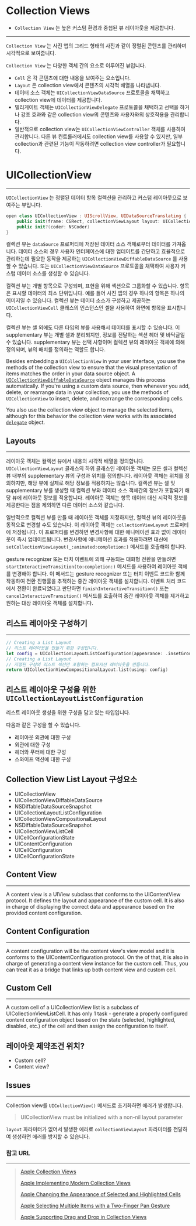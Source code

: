 # Collection Views

- `Collection View` 는 높은 커스텀 환경과 중첩된 뷰 레이아웃을 제공합니다.

---

`Collection View` 는 사진 앱의 그리드 형태의 사진과 같이 정렬된 콘텐츠를 관리하며 시각적으로 보여줍니다.

`Collection View` 는 다양한 객체 간의 요소로 이루어진 뷰입니다.

-   `Cell` 은 각 콘텐츠에 대한 내용을 보여주는 요소입니다.
-   `Layout` 은 collection view에서 콘텐츠의 시각적 배열을 나타냅니다.
-   데이터 소스 객체는 `UICollectionViewDataSource` 프로토콜을 채택하고 collection view에 데이터를 제공합니다.
-   델리게이트 객체는 `UICollectionViewDelegate` 프로토콜을 채택하고 선택을 하거나 강조 효과와 같은 collection view의 콘텐츠와 사용자와의 상호작용을 관리합니다.
-   일반적으로 collection view는 `UICollectionViewController` 객체를 사용하여 관리합니다. 다른 뷰 컨트롤러에서도 collection view를 사용할 수 있지만, 일부 collection과 관련된 기능이 작동하려면 collection view controller가 필요합니다.

# UICollectionView

---

`UICollectionView` 는 정렬된 데이터 항목 컬렉션을 관리하고 커스텀 레이아웃으로 보여주는 뷰입니다.

```swift
open class UICollectionView : UIScrollView, UIDataSourceTranslating {
  	public init(frame: CGRect, collectionViewLayout layout: UICollectionViewLayout)
  	public init?(coder: NSCoder)
}
```

컬렉션 뷰는 `dataSource` 프로퍼티에 저장된 데이터 소스 객체로부터 데이터를 가져옵니다. 데이터 소스의 경우 사용자 인터페이스에 대한 업데이트를 간단하고 효율적으로 관리하는데 필요한 동작을 제공하는 `UICollectionViewDiffableDataSource` 를 사용할 수 있습니다. 또는 `UICollectionViewDataSource` 프로토콜을 채택하여 사용자 커스텀 데이터 소스를 생성할 수 있습니다.

컬렉션 뷰는 개별 항목으로 구성되며, 표현을 위해 섹션으로 그룹화할 수 있습니다. 항목은 표시할 데이터의 최소 단위입니다. 예를 들어 사진 앱의 경우 하나의 항목은 하나의 이미지일 수 있습니다. 컬렉션 뷰는 데이터 소스가 구성하고 제공하는 `UICollectionViewCell` 클래스의 인스턴스인 셀을 사용하여 화면에 항목을 표시합니다.

컬렉션 뷰는 셀 외에도 다른 타입의 뷰를 사용해서 데이터를 표시할 수 있습니다. 이 supplementary 뷰는 개별 셀과 분리되지만, 정보를 전달하는 섹션 헤더 및 바닥글일 수 있습니다. supplementary 뷰는 선택 사항이며 컬렉션 뷰의 레이아웃 객체에 의해 정의되며, 뷰의 배치를 정의하는 역할도 합니다.

Besides embedding a `UICollectionView` in your user interface, you use the methods of the collection view to ensure that the visual presentation of items matches the order in your data source object. A [`UICollectionViewDiffableDataSource`](https://developer.apple.com/documentation/uikit/uicollectionviewdiffabledatasource) object manages this process automatically. If you're using a custom data source, then whenever you add, delete, or rearrange data in your collection, you use the methods of `UICollectionView` to insert, delete, and rearrange the corresponding cells. 

You also use the collection view object to manage the selected items, although for this behavior the collection view works with its associated [`delegate`](https://developer.apple.com/documentation/uikit/uicollectionview/1618033-delegate) object.

## Layouts

---

레이아웃 객체는 컬렉션 뷰에서 내용의 시각적 배열을 정의합니다. `UICollectionViewLayout` 클래스의 하위 클래스인 레이아웃 객체는 모든 셀과 컬렉션 뷰 내부의 supplementary 뷰의 구성과 위치를 정의합니다. 레이아웃 객체는 위치를 정의하지만, 해당 뷰에 실제로 해당 정보를 적용하지는 않습니다. 컬렉션 뷰는 셀 및 supplementary 뷰를 생성할 때 컬렉션 뷰와 데이터 소스 객체간의 정보가 포함되기 해당 뷰에 레이아웃 정보를 적용합니다. 레이아웃 객체는 항목 데이터 대신 시각적 정보를 제공한다는 점을 제외하면 다른 데이터 소스와 같습니다.

일반적으로 컬렉션 뷰를 만들 때 레이아웃 객체를 지정하지만, 컬렉션 뷰의 레이아웃을 동적으로 변경할 수도 있습니다. 이 레이아웃 객체는 `collectionViewLayout` 프로퍼티에 저장됩니다. 이 프로퍼티를 변경하면 변경사항에 대한 애니메이션 효과 없이 레이아웃이 즉시 업데이트됩니다. 변경사항에 애니메이션 효과를 적용하려면 대신에 `setCollectionViewLayout(_:animated:completion:)` 메서드를 호출해야 합니다.

gesture recognizer 또는 터치 이벤트에 의해 구동되는 대화형 전환을 만들려면 `startInteractiveTransition(to:completion:)` 메서드를 사용하여 레이아웃 객체를 변경해야 합니다. 이 메서드는 gesture recognizer 또는 터치 이벤트 코드와 함께 작동하여 전환 진행률을 추적하는 중간 레이아웃 객체를 설치합니다. 이벤트 처리 코드에서 전환이 완료되었다고 판단하면 `finishInteractiveTransition()` 또는 `cancelInteractiveTransition()` 메서드를 호출하여 중간 레이아웃 객체를 제거하고 원하는 대상 레이아웃 객체를 설치합니다.

## 리스트 레이아웃 구성하기

---

```swift
// Creating a List Layout
// 리스트 레이아웃을 만들기 위한 구성입니다.
let config = UICollectionLayoutListConfiguration(appearance: .insetGrouped)
// Creating a List Layout
// 지정된 구성의 리스트 섹션만 포함하는 컴포지션 레이아웃을 만듭니다.
return UICollectionViewCompositionalLayout.list(using: config)
```

## 리스트 레이아웃 구성을 위한 `UICollectionLayoutListConfiguration`

리스트 레이아웃 생성을 위한 구성을 담고 있는 타입입니다.

다음과 같은 구성을 할 수 있습니다.

-   레이아웃 외관에 대한 구성
-   외관에 대한 구성
-   헤더와 푸터에 대한 구성
-   스와이프 액션에 대한 구성

## Collection View List Layout 구성요소

-   UICollectionView
-   UICollectionViewDiffableDataSource
-   NSDiffableDataSourceSnapshot
-   UICollectionLayoutListConfiguration
-   UICollectionViewCompositionalLayout
-   NSDiffableDataSourceSnapshot
-   UICollectionViewListCell
-   UICellConfigurationState
-   UIContentConfiguration
-   UICellConfiguration
-   UICellConfigurationState

## Content View

------

A content view is a UIView subclass that conforms to the UIContentView protocol. It defines the layout and appearance of the custom cell. It is also in charge of displaying the correct data and appearance based on the provided content configuration.

## Content Configuration

------

A content configuration will be the content view's view model and it is conforms to the UIContentConfiguration protocol. On the of that, it is also in charge of generating a content view instance for the custom cell. Thus, you can treat it as a bridge that links up both content view and custom cell.

## Custom Cell

------

A custom cell of a UICollectionView list is a subclass of UICollectionViewListCell. It has only 1 task - generate a properly configured content configuration object based on the state (selected, highlighted, disabled, etc.) of the cell and then assign the configuration to itself.

## 레이아웃 제약조건 위치?

-   Custom cell?
-   Content view?

## Issues

---

Collection view를 `UICollectionView()` 메서드로 초기화하면 에러가 발생합니다.

>   UICollectionView must be initialized with a non-nil layout parameter

`layout` 파라미터가 없어서 발생한 에러로 `collectionViewLayout` 파라미터를 전달하여 생성하면 에러를 방지할 수 있습니다.

### 참고 URL

---

>[Apple Collection Views](https://developer.apple.com/documentation/uikit/views_and_controls/collection_views)
>
>[Apple Implementing Modern Collection Views](https://developer.apple.com/documentation/uikit/views_and_controls/collection_views/implementing_modern_collection_views)
>
>[Apple Changing the Appearance of Selected and Highlighted Cells](https://developer.apple.com/documentation/uikit/uicollectionviewdelegate/changing_the_appearance_of_selected_and_highlighted_cells)
>
>[Apple Selecting Multiple Items with a Two-Finger Pan Gesture](https://developer.apple.com/documentation/uikit/uitableviewdelegate/selecting_multiple_items_with_a_two-finger_pan_gesture)
>
>[Apple Supporting Drag and Drop in Collection Views](https://developer.apple.com/documentation/uikit/views_and_controls/collection_views/supporting_drag_and_drop_in_collection_views)
>
>